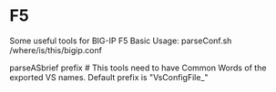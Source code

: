 # F5
Some useful tools for BIG-IP F5
Basic Usage: 
  parseConf.sh /where/is/this/bigip.conf
  
  parseASbrief prefix # This tools need to have Common Words of the exported VS names. Default prefix is "VsConfigFile_"
